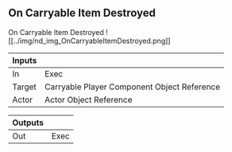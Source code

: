 ## On Carryable Item Destroyed
On Carryable Item Destroyed
![[../img/nd_img_OnCarryableItemDestroyed.png]]

|Inputs||
|--|--|
| In | Exec |
| Target | Carryable Player Component Object Reference |
| Actor | Actor Object Reference |

|Outputs||
|--|--|
| Out | Exec |
